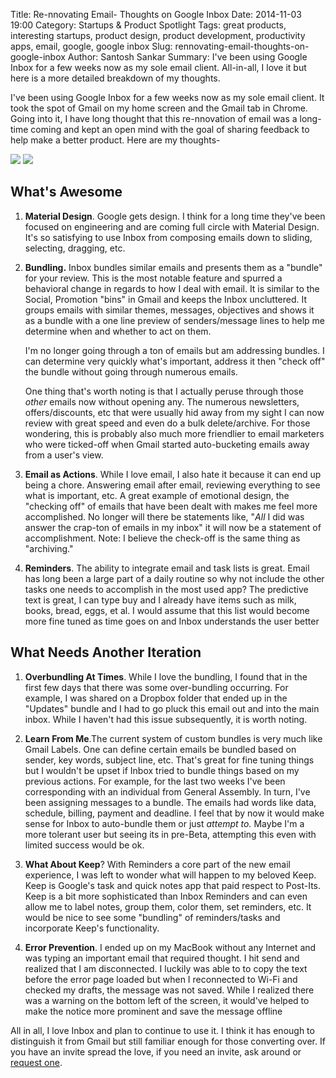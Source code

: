 Title: Re-nnovating Email- Thoughts on Google Inbox
Date: 2014-11-03 19:00
Category: Startups & Product Spotlight
Tags: great products, interesting startups, product design, product development, productivity apps, email, google, google inbox
Slug: rennovating-email-thoughts-on-google-inbox
Author: Santosh Sankar
Summary:  I've been using Google Inbox for a few weeks now as my sole email client. All-in-all, I love it but here is a more detailed breakdown of my thoughts.

I've been using Google Inbox for a few weeks now as my sole email client. It took the spot of Gmail on my home screen and the Gmail tab in Chrome. Going into it, I have long thought that this re-nnovation of email was a long-time coming and kept an open mind with the goal of sharing feedback to help make a better product. Here are my thoughts-

<img src="/../../../../images/bundles.png">		<img src="/../../../../images/reminders.png">

## What's Awesome

1. **Material Design**. Google gets design. I think for a long time they've been focused on engineering and are coming full circle with Material Design. It's so satisfying to use Inbox from composing emails down to sliding, selecting, dragging, etc.

2. **Bundling.** Inbox bundles similar emails and presents them as a "bundle" for your review. This is the most notable feature and spurred a behavioral change in regards to how I deal with email. It is similar to the Social, Promotion "bins" in Gmail and keeps the Inbox uncluttered. It groups emails with similar themes, messages, objectives and shows it as a bundle with a one line preview of senders/message lines to help me determine when and whether to act on them.

	I'm no longer going through a ton of emails but am addressing bundles. I can determine very quickly what's important, address it then "check off" the bundle without going through numerous emails.

	One thing that's worth noting is that I actually peruse through those *other* emails now without opening any. The numerous newsletters, offers/discounts, etc that were usually hid away from my sight I can now review with great speed and even do a bulk delete/archive. For those wondering, this is probably also much more friendlier to email marketers who were ticked-off when Gmail started auto-bucketing emails away from a user's view.

3. **Email as Actions**. While I love email, I also hate it because it can end up being a chore. Answering email after email, reviewing everything to see what is important, etc. A great example of emotional design, the "checking off" of emails that have been dealt with makes me feel more accomplished. No longer will there be statements like, "*All* I did was answer the crap-ton of emails in my inbox" it will now be a statement of accomplishment. Note: I believe the check-off is the same thing as "archiving."

4. **Reminders**. The ability to integrate email and task lists is great. Email has long been a large part of a daily routine so why not include the other tasks one needs to accomplish in the most used app? The predictive text is great, I can type buy and I already have items such as milk, books, bread, eggs, et al. I would assume that this list would become more fine tuned as time goes on and Inbox understands the user better

## What Needs Another Iteration

1. **Overbundling At Times**. While I love the bundling, I found that in the first few days that there was some over-bundling occurring. For example, I was shared on a Dropbox folder that ended up in the "Updates" bundle and I had to go pluck this email out and into the main inbox. While I haven't had this issue subsequently, it is worth noting.

2. **Learn From Me**.The current system of custom bundles is very much like Gmail Labels. One can define certain emails be bundled based on sender, key words, subject line, etc. That's great for fine tuning things but I wouldn't be upset if Inbox tried to bundle things based on my previous actions. For example, for the last two weeks I've been corresponding with an individual from General Assembly. In turn, I've been assigning messages to a bundle. The emails had words like data, schedule, billing, payment and deadline. I feel that by now it would make sense for Inbox to auto-bundle them or just *attempt to.* Maybe I'm a more tolerant user but seeing its in pre-Beta, attempting this even with limited success would be ok.

3. **What About Keep**? With Reminders a core part of the new email experience, I was left to wonder what will happen to my beloved Keep. Keep is Google's task and quick notes app that paid respect to Post-Its. Keep is a bit more sophisticated than Inbox Reminders and can even allow me to label notes, group them, color them, set reminders, etc. It would be nice to see some "bundling" of reminders/tasks and incorporate Keep's functionality. 

4. **Error Prevention**. I ended up on my MacBook without any Internet and was typing an important email that required thought. I hit send and realized that I am disconnected. I luckily was able to to copy the text before the error page loaded but when I reconnected to Wi-Fi and checked my drafts, the message was not saved. While I realized there was a warning on the bottom left of the screen, it would've helped to make the notice more prominent and save the message offline

All in all, I love Inbox and plan to continue to use it. I think it has enough to distinguish it from Gmail but still familiar enough for those converting over. If you have an invite spread the love, if you need an invite, ask around or <a href= "https://www.google.com/inbox" target="_blank">request one</a>.
